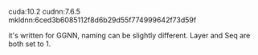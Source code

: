 cuda:10.2 
cudnn:7.6.5
mkldnn:6ced3b6085112f8d6b29d55f774999642f73d59f

it's written for GGNN, naming can be slightly different. Layer and Seq are both set to 1.
